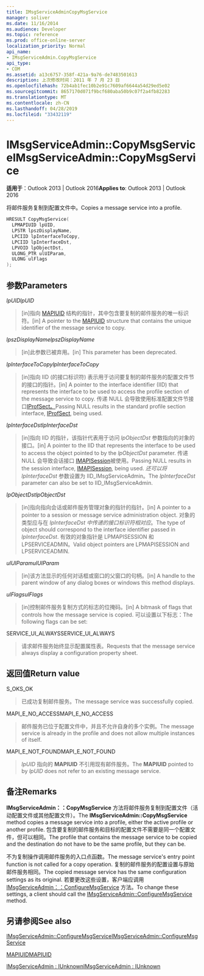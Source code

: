 ```yaml
---
title: IMsgServiceAdminCopyMsgService
manager: soliver
ms.date: 11/16/2014
ms.audience: Developer
ms.topic: reference
ms.prod: office-online-server
localization_priority: Normal
api_name:
- IMsgServiceAdmin.CopyMsgService
api_type:
- COM
ms.assetid: a13c6757-358f-421a-9a76-de7483501613
description: 上次修改时间：2011 年 7 月 23 日
ms.openlocfilehash: 72b4ab1fec10b2e91c7609af6644a54d29ed5e02
ms.sourcegitcommit: 8657170d071f9bcf680aba50b9c07f2a4fb82283
ms.translationtype: MT
ms.contentlocale: zh-CN
ms.lasthandoff: 04/28/2019
ms.locfileid: "33432119"
---
```

# <a name="imsgserviceadmincopymsgservice"></a><span data-ttu-id="e1e4c-103">IMsgServiceAdmin::CopyMsgService</span><span class="sxs-lookup"><span data-stu-id="e1e4c-103">IMsgServiceAdmin::CopyMsgService</span></span>

  
  
<span data-ttu-id="e1e4c-104">**适用于**：Outlook 2013 | Outlook 2016</span><span class="sxs-lookup"><span data-stu-id="e1e4c-104">**Applies to**: Outlook 2013 | Outlook 2016</span></span> 
  
<span data-ttu-id="e1e4c-105">将邮件服务复制到配置文件中。</span><span class="sxs-lookup"><span data-stu-id="e1e4c-105">Copies a message service into a profile.</span></span> 
  
```cpp
HRESULT CopyMsgService(
  LPMAPIUID lpUID,
  LPSTR lpszDisplayName,
  LPCIID lpInterfaceToCopy,
  LPCIID lpInterfaceDst,
  LPVOID lpObjectDst,
  ULONG_PTR ulUIParam,
  ULONG ulFlags
);
```

## <a name="parameters"></a><span data-ttu-id="e1e4c-106">参数</span><span class="sxs-lookup"><span data-stu-id="e1e4c-106">Parameters</span></span>

 <span data-ttu-id="e1e4c-107">_lpUID_</span><span class="sxs-lookup"><span data-stu-id="e1e4c-107">_lpUID_</span></span>
  
> <span data-ttu-id="e1e4c-108">[in]指向 [MAPIUID](mapiuid.md) 结构的指针，其中包含要复制的邮件服务的唯一标识符。</span><span class="sxs-lookup"><span data-stu-id="e1e4c-108">[in] A pointer to the [MAPIUID](mapiuid.md) structure that contains the unique identifier of the message service to copy.</span></span> 
    
 <span data-ttu-id="e1e4c-109">_lpszDisplayName_</span><span class="sxs-lookup"><span data-stu-id="e1e4c-109">_lpszDisplayName_</span></span>
  
> <span data-ttu-id="e1e4c-110">[in]此参数已被弃用。</span><span class="sxs-lookup"><span data-stu-id="e1e4c-110">[in] This parameter has been deprecated.</span></span> 
    
 <span data-ttu-id="e1e4c-111">_lpInterfaceToCopy_</span><span class="sxs-lookup"><span data-stu-id="e1e4c-111">_lpInterfaceToCopy_</span></span>
  
> <span data-ttu-id="e1e4c-112">[in]指向 IID (的接口标识符) 表示用于访问要复制的邮件服务的配置文件节的接口的指针。</span><span class="sxs-lookup"><span data-stu-id="e1e4c-112">[in] A pointer to the interface identifier (IID) that represents the interface to be used to access the profile section of the message service to copy.</span></span> <span data-ttu-id="e1e4c-113">传递 NULL 会导致使用标准配置文件节接口[IProfSect。](iprofsectimapiprop.md)</span><span class="sxs-lookup"><span data-stu-id="e1e4c-113">Passing NULL results in the standard profile section interface, [IProfSect](iprofsectimapiprop.md), being used.</span></span>
    
 <span data-ttu-id="e1e4c-114">_lpInterfaceDst_</span><span class="sxs-lookup"><span data-stu-id="e1e4c-114">_lpInterfaceDst_</span></span>
  
> <span data-ttu-id="e1e4c-115">[in]指向 IID 的指针，该指针代表用于访问  _lpObjectDst_ 参数指向的对象的接口。</span><span class="sxs-lookup"><span data-stu-id="e1e4c-115">[in] A pointer to the IID that represents the interface to be used to access the object pointed to by the  _lpObjectDst_ parameter.</span></span> <span data-ttu-id="e1e4c-116">传递 NULL 会导致会话接口 [IMAPISession](imapisessioniunknown.md)被使用。</span><span class="sxs-lookup"><span data-stu-id="e1e4c-116">Passing NULL results in the session interface, [IMAPISession](imapisessioniunknown.md), being used.</span></span> <span data-ttu-id="e1e4c-117">_还可以将 lpInterfaceDst_ 参数设置为 IID_IMsgServiceAdmin。</span><span class="sxs-lookup"><span data-stu-id="e1e4c-117">The  _lpInterfaceDst_ parameter can also be set to IID_IMsgServiceAdmin.</span></span> 
    
 <span data-ttu-id="e1e4c-118">_lpObjectDst_</span><span class="sxs-lookup"><span data-stu-id="e1e4c-118">_lpObjectDst_</span></span>
  
> <span data-ttu-id="e1e4c-119">[in]指向指向会话或邮件服务管理对象的指针的指针。</span><span class="sxs-lookup"><span data-stu-id="e1e4c-119">[in] A pointer to a pointer to a session or message service administration object.</span></span> <span data-ttu-id="e1e4c-120">对象的类型应与在  _lpInterfaceDst 中传递的接口标识符相对应_。</span><span class="sxs-lookup"><span data-stu-id="e1e4c-120">The type of object should correspond to the interface identifier passed in  _lpInterfaceDst_.</span></span> <span data-ttu-id="e1e4c-121">有效的对象指针是 LPMAPISESSION 和 LPSERVICEADMIN。</span><span class="sxs-lookup"><span data-stu-id="e1e4c-121">Valid object pointers are LPMAPISESSION and LPSERVICEADMIN.</span></span>
    
 <span data-ttu-id="e1e4c-122">_ulUIParam_</span><span class="sxs-lookup"><span data-stu-id="e1e4c-122">_ulUIParam_</span></span>
  
> <span data-ttu-id="e1e4c-123">[in]该方法显示的任何对话框或窗口的父窗口的句柄。</span><span class="sxs-lookup"><span data-stu-id="e1e4c-123">[in] A handle to the parent window of any dialog boxes or windows this method displays.</span></span>
    
 <span data-ttu-id="e1e4c-124">_ulFlags_</span><span class="sxs-lookup"><span data-stu-id="e1e4c-124">_ulFlags_</span></span>
  
> <span data-ttu-id="e1e4c-125">[in]控制邮件服务复制方式的标志的位掩码。</span><span class="sxs-lookup"><span data-stu-id="e1e4c-125">[in] A bitmask of flags that controls how the message service is copied.</span></span> <span data-ttu-id="e1e4c-126">可以设置以下标志：</span><span class="sxs-lookup"><span data-stu-id="e1e4c-126">The following flags can be set:</span></span>
    
<span data-ttu-id="e1e4c-127">SERVICE_UI_ALWAYS</span><span class="sxs-lookup"><span data-stu-id="e1e4c-127">SERVICE_UI_ALWAYS</span></span> 
  
> <span data-ttu-id="e1e4c-128">请求邮件服务始终显示配置属性表。</span><span class="sxs-lookup"><span data-stu-id="e1e4c-128">Requests that the message service always display a configuration property sheet.</span></span>
    
## <a name="return-value"></a><span data-ttu-id="e1e4c-129">返回值</span><span class="sxs-lookup"><span data-stu-id="e1e4c-129">Return value</span></span>

<span data-ttu-id="e1e4c-130">S_OK</span><span class="sxs-lookup"><span data-stu-id="e1e4c-130">S_OK</span></span> 
  
> <span data-ttu-id="e1e4c-131">已成功复制邮件服务。</span><span class="sxs-lookup"><span data-stu-id="e1e4c-131">The message service was successfully copied.</span></span>
    
<span data-ttu-id="e1e4c-132">MAPI_E_NO_ACCESS</span><span class="sxs-lookup"><span data-stu-id="e1e4c-132">MAPI_E_NO_ACCESS</span></span> 
  
> <span data-ttu-id="e1e4c-133">邮件服务已位于配置文件中，并且不允许自身的多个实例。</span><span class="sxs-lookup"><span data-stu-id="e1e4c-133">The message service is already in the profile and does not allow multiple instances of itself.</span></span>
    
<span data-ttu-id="e1e4c-134">MAPI_E_NOT_FOUND</span><span class="sxs-lookup"><span data-stu-id="e1e4c-134">MAPI_E_NOT_FOUND</span></span> 
  
> <span data-ttu-id="e1e4c-135">_lpUID_ 指向的 **MAPIUID** 不引用现有邮件服务。</span><span class="sxs-lookup"><span data-stu-id="e1e4c-135">The **MAPIUID** pointed to by  _lpUID_ does not refer to an existing message service.</span></span> 
    
## <a name="remarks"></a><span data-ttu-id="e1e4c-136">备注</span><span class="sxs-lookup"><span data-stu-id="e1e4c-136">Remarks</span></span>

<span data-ttu-id="e1e4c-137">**IMsgServiceAdmin：：CopyMsgService** 方法将邮件服务复制到配置文件（活动配置文件或其他配置文件）。</span><span class="sxs-lookup"><span data-stu-id="e1e4c-137">The **IMsgServiceAdmin::CopyMsgService** method copies a message service into a profile, either the active profile or another profile.</span></span> <span data-ttu-id="e1e4c-138">包含要复制的邮件服务和目标的配置文件不需要是同一个配置文件，但可以相同。</span><span class="sxs-lookup"><span data-stu-id="e1e4c-138">The profile that contains the message service to be copied and the destination do not have to be the same profile, but they can be.</span></span> 
  
<span data-ttu-id="e1e4c-139">不为复制操作调用邮件服务的入口点函数。</span><span class="sxs-lookup"><span data-stu-id="e1e4c-139">The message service's entry point function is not called for a copy operation.</span></span> <span data-ttu-id="e1e4c-140">复制的邮件服务的配置设置与原始邮件服务相同。</span><span class="sxs-lookup"><span data-stu-id="e1e4c-140">The copied message service has the same configuration settings as its original.</span></span> <span data-ttu-id="e1e4c-141">若要更改这些设置，客户端应调用 [IMsgServiceAdmin：：ConfigureMsgService](imsgserviceadmin-configuremsgservice.md) 方法。</span><span class="sxs-lookup"><span data-stu-id="e1e4c-141">To change these settings, a client should call the [IMsgServiceAdmin::ConfigureMsgService](imsgserviceadmin-configuremsgservice.md) method.</span></span> 
  
## <a name="see-also"></a><span data-ttu-id="e1e4c-142">另请参阅</span><span class="sxs-lookup"><span data-stu-id="e1e4c-142">See also</span></span>



[<span data-ttu-id="e1e4c-143">IMsgServiceAdmin::ConfigureMsgService</span><span class="sxs-lookup"><span data-stu-id="e1e4c-143">IMsgServiceAdmin::ConfigureMsgService</span></span>](imsgserviceadmin-configuremsgservice.md)
  
[<span data-ttu-id="e1e4c-144">MAPIUID</span><span class="sxs-lookup"><span data-stu-id="e1e4c-144">MAPIUID</span></span>](mapiuid.md)
  
[<span data-ttu-id="e1e4c-145">IMsgServiceAdmin : IUnknown</span><span class="sxs-lookup"><span data-stu-id="e1e4c-145">IMsgServiceAdmin : IUnknown</span></span>](imsgserviceadminiunknown.md)

